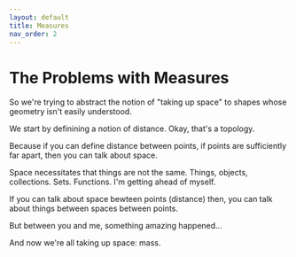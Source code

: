 ```yaml
---
layout: default
title: Measures
nav_order: 2
---
```



# The Problems with Measures 

So we're trying to abstract the notion of "taking up space" to shapes whose geometry isn't easily understood. 

We start by definining a notion of distance. Okay, that's a topology. 

Because if you can define distance between points, if points are sufficiently far apart, then you can talk about space. 

Space necessitates that things are not the same. Things, objects, collections. Sets. Functions. I'm getting ahead of myself. 

If you can talk about space bewteen points (distance) then, you can talk about things between spaces between points. 

But between you and me, something amazing happened... 

And now we're all taking up space: mass. 
